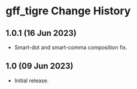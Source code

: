 gff_tigre Change History
========================

1.0.1 (16 Jun 2023)
-------------------
* Smart-dot and smart-comma composition fix.

1.0 (09 Jun 2023)
-----------------
* Initial release.
